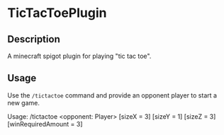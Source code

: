 # TicTacToePlugin


## Description
A minecraft spigot plugin for playing "tic tac toe".

## Usage
Use the `/tictactoe` command and provide an opponent player to start a new game.

Usage: /tictactoe <opponent: Player> \[sizeX = 3\] \[sizeY = 1\] \[sizeZ = 3\] \[winRequiredAmount = 3\]